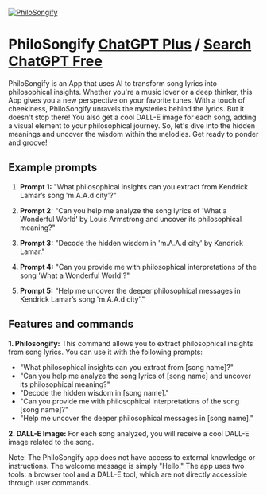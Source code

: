 
[![PhiloSongify](https://files.oaiusercontent.com/file-gloQZPFTiRC2VIx03m76CCsH?se=2123-10-18T14%3A33%3A34Z&sp=r&sv=2021-08-06&sr=b&rscc=max-age%3D31536000%2C%20immutable&rscd=attachment%3B%20filename%3DDALL%25C2%25B7E%25202023-11-11%252022.33.10%2520-%2520Modify%2520the%2520Spotify%2520logo%2520by%2520integrating%2520a%2520philosophical%2520element.%2520Retain%2520the%2520iconic%2520green%2520circle%2520and%2520black%2520waveform%2520of%2520Spotify.%2520Overlay%2520a%2520subtle%2520image%2520o.png&sig=UHXS2YaxpwSSyVW2K5jKrs7qXBqZ7278LCJAxIvH9%2Bs%3D)](https://chat.openai.com/g/g-Jjg9xa5JE-philosongify)

# PhiloSongify [ChatGPT Plus](https://chat.openai.com/g/g-Jjg9xa5JE-philosongify) / [Search ChatGPT Free](https://gptcall.net/index.html#/?search=PhiloSongify)

PhiloSongify is an App that uses AI to transform song lyrics into philosophical insights. Whether you're a music lover or a deep thinker, this App gives you a new perspective on your favorite tunes. With a touch of cheekiness, PhiloSongify unravels the mysteries behind the lyrics. But it doesn't stop there! You also get a cool DALL-E image for each song, adding a visual element to your philosophical journey. So, let's dive into the hidden meanings and uncover the wisdom within the melodies. Get ready to ponder and groove!

## Example prompts

1. **Prompt 1:** "What philosophical insights can you extract from Kendrick Lamar’s song 'm.A.A.d city'?"

2. **Prompt 2:** "Can you help me analyze the song lyrics of 'What a Wonderful World' by Louis Armstrong and uncover its philosophical meaning?"

3. **Prompt 3:** "Decode the hidden wisdom in 'm.A.A.d city' by Kendrick Lamar."

4. **Prompt 4:** "Can you provide me with philosophical interpretations of the song 'What a Wonderful World'?"

5. **Prompt 5:** "Help me uncover the deeper philosophical messages in Kendrick Lamar’s song 'm.A.A.d city'."

## Features and commands

**1. Philosongify:** This command allows you to extract philosophical insights from song lyrics. You can use it with the following prompts:
   - "What philosophical insights can you extract from [song name]?"
   - "Can you help me analyze the song lyrics of [song name] and uncover its philosophical meaning?"
   - "Decode the hidden wisdom in [song name]."
   - "Can you provide me with philosophical interpretations of the song [song name]?"
   - "Help me uncover the deeper philosophical messages in [song name]."

**2. DALL-E Image:** For each song analyzed, you will receive a cool DALL-E image related to the song.

Note: The PhiloSongify app does not have access to external knowledge or instructions. The welcome message is simply "Hello." The app uses two tools: a browser tool and a DALL-E tool, which are not directly accessible through user commands.


